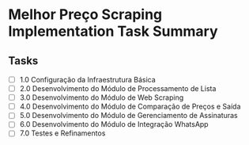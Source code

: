 # Melhor Preço Scraping Implementation Task Summary

## Tasks

- [ ] 1.0 Configuração da Infraestrutura Básica
- [ ] 2.0 Desenvolvimento do Módulo de Processamento de Lista
- [ ] 3.0 Desenvolvimento do Módulo de Web Scraping
- [ ] 4.0 Desenvolvimento do Módulo de Comparação de Preços e Saída
- [ ] 5.0 Desenvolvimento do Módulo de Gerenciamento de Assinaturas
- [ ] 6.0 Desenvolvimento do Módulo de Integração WhatsApp
- [ ] 7.0 Testes e Refinamentos
